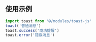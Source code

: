 



## 使用示例

```js
import toast from '@/modules/toast-js'
toast('普通消息')
toast.success('成功提醒')
toast.error('错误消息')
```